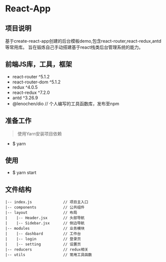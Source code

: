 # React-App
## 项目说明
基于create-react-app创建的后台模板demo,包含react-router,react-redux,antd等常用库。
旨在锻炼自己手动搭建基于react栈类后台管理系统的能力。
## 前端JS库，工具，框架
- react-router ^5.1.2
- react-router-dom ^5.1.2
- redux ^4.0.5
- react-redux ^7.2.0
- antd ^3.26.9
- @lenochen/dio // 个人编写的工具函数库，发布至npm
## 准备工作
> 使用Yarn安装项目依赖
- $ yarn
## 使用
- $ yarn start
## 文件结构
    |-- index.js              // 项目主入口
    |-- components            // 公共组件
    |-- layout                // 布局
    |    |-- Header.jsx       // 头部导航
    |    |-- Sidebar.jsx      // 侧边导航
    |-- modules               // 业务模块
    |    |-- dashbard         // 工作台
    |    |-- login            // 登录页
    |    |-- setting          // 设置页
    |-- reducers              // redux相关
    |-- utils                 // 常用工具函数